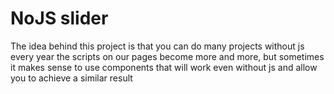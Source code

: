 # NoJS slider

The idea behind this project is that you can do many projects without js every year the scripts on our pages become more and more, but sometimes it makes sense to use components that will work even without js and allow you to achieve a similar result
